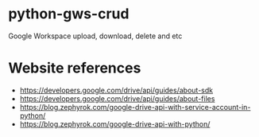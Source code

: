 # python-gws-crud
Google Workspace upload, download, delete and etc

# Website references

- https://developers.google.com/drive/api/guides/about-sdk
- https://developers.google.com/drive/api/guides/about-files
- https://blog.zephyrok.com/google-drive-api-with-service-account-in-python/
- https://blog.zephyrok.com/google-drive-api-with-python/
